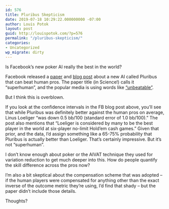 ```yaml
---
id: 576
title: Pluribus Skepticism
date: 2019-07-18 10:29:22.000000000 -07:00
author: Louis Potok
layout: post
guid: http://louispotok.com/?p=576
permalink: "/pluribus-skepticism/"
categories:
- Uncategorized
wp_migrate: dirty
---
```

Is Facebook’s new poker AI really the best in the world?

Facebook released a <a href="https://science.sciencemag.org/content/early/2019/07/10/science.aay2400" rel="nofollow">paper</a> and <a href="https://ai.facebook.com/blog/pluribus-first-ai-to-beat-pros-in-6-player-poker/" rel="nofollow">blog post</a> about a new AI called Pluribus that can beat human pros. The paper title (in Science!) calls it “superhuman”, and the popular media is using words like <a href="https://www.polygon.com/2019/7/14/20693903/unbeatable-poker-bot-ai-pluribus-facebook-carnegie-mellon-journal-science" rel="nofollow">“unbeatable”</a>.

But I think this is overblown.

If you look at the confidence intervals in the FB blog post above, you’ll see that while Pluribus was definitely better against the human pros on average, Linus Loeliger “was down 0.5 bb/100 (standard error of 1.0 bb/100).” The post also mentions that “Loeliger is considered by many to be the best player in the world at six-player no-limit Hold’em cash games.” Given that prior, and the data, I’d assign something like a 65-75% probability that Pluribus is actually better than Loeliger. That’s certainly impressive. But it’s not “superhuman”.

I don’t know enough about poker or the AIVAT technique they used for variation reduction to get much deeper into this. How do people quantify the skill difference across the pros now?

I’m also a bit skeptical about the compensation scheme that was adopted – if the human players were compensated for anything other than the exact inverse of the outcome metric they’re using, I’d find that shady – but the paper didn’t include those details.

Thoughts?